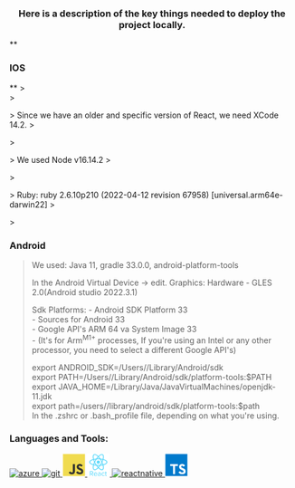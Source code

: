 <h3 align="center">Here is a description of the key things needed to deploy the project locally.</h3>
**<h3 align="left">IOS</h3>**
> <div>
> <p>
> Since we have an older and specific version of React, we need XCode 14.2.
> </p>
> <p>
> We used Node v16.14.2
> </p>
> <p>
> Ruby: ruby 2.6.10p210 (2022-04-12 revision 67958) [universal.arm64e-darwin22]
> </p>
> </div>

**<h3>Android</h3>**
> <div>
> <p>
> We used: Java 11, gradle 33.0.0, android-platform-tools
> </p>
> <p>
> In the Android Virtual Device -> edit. Graphics: Hardware - GLES 2.0(Android studio 2022.3.1)
> </p>
> <p>
> Sdk Platforms:
> - Android SDK Platform 33<br/>
> - Sources for Android 33<br/>
> - Google API's ARM 64 va System Image 33<br/>
> - (It's for Arm<sup>M1+</sup> processes, If you're using an Intel or any other processor, you need to select a different Google API's)<br/>
> </p>
> <p>
> export ANDROID_SDK=/Users/<yourusername>/Library/Android/sdk<br/>
> export PATH=/Users/<yourusername>/Library/Android/sdk/platform-tools:$PATH<br/>
> export JAVA_HOME=/Library/Java/JavaVirtualMachines/openjdk-11.jdk<br/>
> export path=/users/<yourusername>/library/android/sdk/platform-tools:$path<br/>
> In the .zshrc or .bash_profile file, depending on what you're using.<br/>
> </p>
> </div>
<h3 align="left">Languages and Tools:</h3>
<p align="left"> <a href="https://azure.microsoft.com/en-in/" target="_blank" rel="noreferrer"> <img src="https://www.vectorlogo.zone/logos/microsoft_azure/microsoft_azure-icon.svg" alt="azure" width="40" height="40"/> </a> <a href="https://git-scm.com/" target="_blank" rel="noreferrer"> <img src="https://www.vectorlogo.zone/logos/git-scm/git-scm-icon.svg" alt="git" width="40" height="40"/> </a> <a href="https://developer.mozilla.org/en-US/docs/Web/JavaScript" target="_blank" rel="noreferrer"> <img src="https://raw.githubusercontent.com/devicons/devicon/master/icons/javascript/javascript-original.svg" alt="javascript" width="40" height="40"/> </a> <a href="https://reactjs.org/" target="_blank" rel="noreferrer"> <img src="https://raw.githubusercontent.com/devicons/devicon/master/icons/react/react-original-wordmark.svg" alt="react" width="40" height="40"/> </a> <a href="https://reactnative.dev/" target="_blank" rel="noreferrer"> <img src="https://reactnative.dev/img/header_logo.svg" alt="reactnative" width="40" height="40"/> </a> <a href="https://www.typescriptlang.org/" target="_blank" rel="noreferrer"> <img src="https://raw.githubusercontent.com/devicons/devicon/master/icons/typescript/typescript-original.svg" alt="typescript" width="40" height="40"/> </a> </p>
